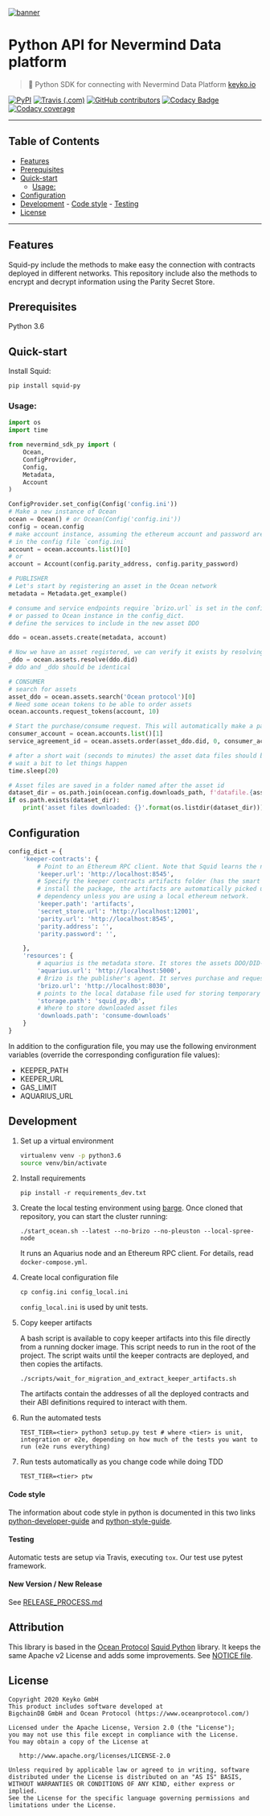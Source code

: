 [![banner](https://raw.githubusercontent.com/keyko-io/assets/master/images/logo/small/keyko_logo@2x-100.jpg)](https://keyko.io)

# Python API for Nevermind Data platform

> 🦑 Python SDK for connecting with Nevermind Data Platform
> [keyko.io](https://keyko.io)

[![PyPI](https://img.shields.io/pypi/v/squid-py.svg)](https://pypi.org/project/squid-py/)
[![Travis (.com)](https://img.shields.io/travis/com/oceanprotocol/squid-py.svg)](https://travis-ci.com/oceanprotocol/squid-py)
[![GitHub contributors](https://img.shields.io/github/contributors/oceanprotocol/squid-py.svg)](https://github.com/oceanprotocol/squid-py/graphs/contributors)
[![Codacy Badge](https://img.shields.io/codacy/grade/7084fbf528934327904a49d458bc46d1.svg)](https://app.codacy.com/project/ocean-protocol/squid-py/dashboard)
[![Codacy coverage](https://img.shields.io/codacy/coverage/7084fbf528934327904a49d458bc46d1.svg)](https://app.codacy.com/project/ocean-protocol/squid-py/dashboard)

---

## Table of Contents

  - [Features](#features)
  - [Prerequisites](#prerequisites)
  - [Quick-start](#quick-start)
     - [Usage:](#usage)
  - [Configuration](#configuration)
  - [Development](#development)
        - [Code style](#code-style)
        - [Testing](#testing)
  - [License](#license)

---

## Features

Squid-py include the methods to make easy the connection with contracts deployed in different networks.
This repository include also the methods to encrypt and decrypt information using the Parity Secret Store.

## Prerequisites

Python 3.6

## Quick-start

Install Squid:

```
pip install squid-py
```

### Usage:

```python
import os
import time

from nevermind_sdk_py import (
    Ocean,
    ConfigProvider,
    Config,
    Metadata,
    Account
)

ConfigProvider.set_config(Config('config.ini'))
# Make a new instance of Ocean
ocean = Ocean() # or Ocean(Config('config.ini'))
config = ocean.config
# make account instance, assuming the ethereum account and password are set 
# in the config file `config.ini`
account = ocean.accounts.list()[0]
# or 
account = Account(config.parity_address, config.parity_password)

# PUBLISHER
# Let's start by registering an asset in the Ocean network
metadata = Metadata.get_example()

# consume and service endpoints require `brizo.url` is set in the config file
# or passed to Ocean instance in the config_dict.
# define the services to include in the new asset DDO

ddo = ocean.assets.create(metadata, account)

# Now we have an asset registered, we can verify it exists by resolving the did
_ddo = ocean.assets.resolve(ddo.did)
# ddo and _ddo should be identical

# CONSUMER
# search for assets
asset_ddo = ocean.assets.search('Ocean protocol')[0]
# Need some ocean tokens to be able to order assets
ocean.accounts.request_tokens(account, 10)

# Start the purchase/consume request. This will automatically make a payment from the specified account.
consumer_account = ocean.accounts.list()[1]
service_agreement_id = ocean.assets.order(asset_ddo.did, 0, consumer_account)

# after a short wait (seconds to minutes) the asset data files should be available in the `downloads.path` defined in config
# wait a bit to let things happen
time.sleep(20)

# Asset files are saved in a folder named after the asset id
dataset_dir = os.path.join(ocean.config.downloads_path, f'datafile.{asset_ddo.asset_id}.0')
if os.path.exists(dataset_dir):
    print('asset files downloaded: {}'.format(os.listdir(dataset_dir)))

```

## Configuration

```python
config_dict = {
    'keeper-contracts': {
        # Point to an Ethereum RPC client. Note that Squid learns the name of the network to work with from this client.
        'keeper.url': 'http://localhost:8545',
        # Specify the keeper contracts artifacts folder (has the smart contracts definitions json files). When you
        # install the package, the artifacts are automatically picked up from the `keeper-contracts` Python
        # dependency unless you are using a local ethereum network.
        'keeper.path': 'artifacts',
        'secret_store.url': 'http://localhost:12001',
        'parity.url': 'http://localhost:8545',
        'parity.address': '',
        'parity.password': '',

    },
    'resources': {
        # aquarius is the metadata store. It stores the assets DDO/DID-document
        'aquarius.url': 'http://localhost:5000',
        # Brizo is the publisher's agent. It serves purchase and requests for both data access and compute services
        'brizo.url': 'http://localhost:8030',
        # points to the local database file used for storing temporary information (for instance, pending service agreements).
        'storage.path': 'squid_py.db',
        # Where to store downloaded asset files
        'downloads.path': 'consume-downloads'
    }
}

```

In addition to the configuration file, you may use the following environment variables (override the corresponding configuration file values):

- KEEPER_PATH
- KEEPER_URL
- GAS_LIMIT
- AQUARIUS_URL

## Development

1. Set up a virtual environment

    ```bash
    virtualenv venv -p python3.6
    source venv/bin/activate 
    ```

1. Install requirements

    ```
    pip install -r requirements_dev.txt
    ```

1. Create the local testing environment using [barge](https://github.com/oceanprotocol/barge). Once cloned that repository, you can start the cluster running:

    ```
    ./start_ocean.sh --latest --no-brizo --no-pleuston --local-spree-node
    ```

    It runs an Aquarius node and an Ethereum RPC client. For details, read `docker-compose.yml`.

1. Create local configuration file

    ```
    cp config.ini config_local.ini
    ```

   `config_local.ini` is used by unit tests.

1. Copy keeper artifacts

    A bash script is available to copy keeper artifacts into this file directly from a running docker image. This script needs to run in the root of the project.
    The script waits until the keeper contracts are deployed, and then copies the artifacts.

    ```
    ./scripts/wait_for_migration_and_extract_keeper_artifacts.sh
    ```

    The artifacts contain the addresses of all the deployed contracts and their ABI definitions required to interact with them.

1. Run the automated tests

    ```
    TEST_TIER=<tier> python3 setup.py test # where <tier> is unit, integration or e2e, depending on how much of the tests you want to run (e2e runs everything)
    ```

1. Run tests automatically as you change code while doing TDD

    ```
    TEST_TIER=<tier> ptw
    ```

#### Code style

The information about code style in python is documented in this two links [python-developer-guide](https://github.com/oceanprotocol/dev-ocean/blob/master/doc/development/python-developer-guide.md)
and [python-style-guide](https://github.com/oceanprotocol/dev-ocean/blob/master/doc/development/python-style-guide.md).

#### Testing

Automatic tests are setup via Travis, executing `tox`.
Our test use pytest framework.

#### New Version / New Release

See [RELEASE_PROCESS.md](RELEASE_PROCESS.md)

## Attribution

This library is based in the [Ocean Protocol](https://oceanprotocol.com) [Squid Python](https://github.com/oceanprotocol/squid-py) library.
It keeps the same Apache v2 License and adds some improvements. See [NOTICE file](NOTICE).

## License

```
Copyright 2020 Keyko GmbH
This product includes software developed at
BigchainDB GmbH and Ocean Protocol (https://www.oceanprotocol.com/)

Licensed under the Apache License, Version 2.0 (the "License");
you may not use this file except in compliance with the License.
You may obtain a copy of the License at

   http://www.apache.org/licenses/LICENSE-2.0

Unless required by applicable law or agreed to in writing, software
distributed under the License is distributed on an "AS IS" BASIS,
WITHOUT WARRANTIES OR CONDITIONS OF ANY KIND, either express or implied.
See the License for the specific language governing permissions and
limitations under the License.
